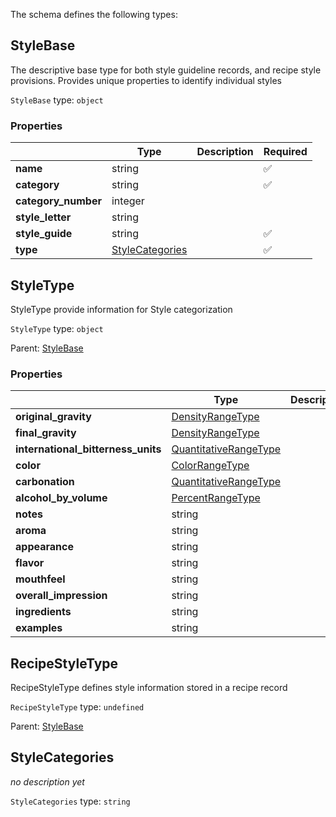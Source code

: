 The schema defines the following types:

## StyleBase 

The descriptive base type for both style guideline records, and recipe style provisions. Provides unique properties to identify individual styles

`StyleBase` type: `object`

### Properties

|   |Type|Description|Required|
|---|----|-----------|--------|
| **name** | string|  | :white_check_mark: |
| **category** | string|  | :white_check_mark: |
| **category_number** | integer|  |  |
| **style_letter** | string|  |  |
| **style_guide** | string|  | :white_check_mark: |
| **type** | [StyleCategories](#stylecategories)|  | :white_check_mark: |

## StyleType 

StyleType provide information for Style categorization

`StyleType` type: `object`

Parent: [StyleBase](#stylebase)

### Properties

|   |Type|Description|Required|
|---|----|-----------|--------|
| **original_gravity** | [DensityRangeType](measureable_units.json.md#densityrangetype)|  |  |
| **final_gravity** | [DensityRangeType](measureable_units.json.md#densityrangetype)|  |  |
| **international_bitterness_units** | [QuantitativeRangeType](measureable_units.json.md#quantitativerangetype)|  |  |
| **color** | [ColorRangeType](measureable_units.json.md#colorrangetype)|  |  |
| **carbonation** | [QuantitativeRangeType](measureable_units.json.md#quantitativerangetype)|  |  |
| **alcohol_by_volume** | [PercentRangeType](measureable_units.json.md#percentrangetype)|  |  |
| **notes** | string|  |  |
| **aroma** | string|  |  |
| **appearance** | string|  |  |
| **flavor** | string|  |  |
| **mouthfeel** | string|  |  |
| **overall_impression** | string|  |  |
| **ingredients** | string|  |  |
| **examples** | string|  |  |

## RecipeStyleType 

RecipeStyleType defines style information stored in a recipe record

`RecipeStyleType` type: `undefined`

Parent: [StyleBase](#stylebase)


## StyleCategories 

*no description yet*

`StyleCategories` type: `string`


